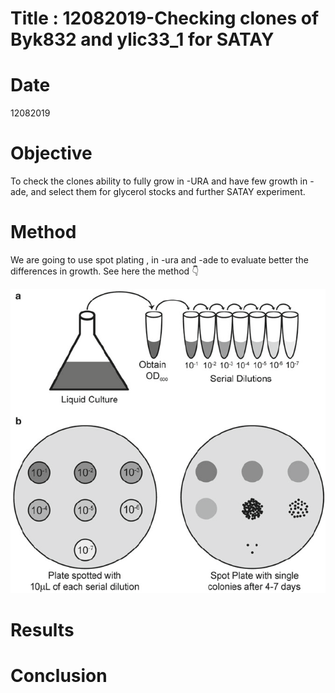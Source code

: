 
# Title : 12082019-Checking clones of Byk832 and ylic33_1 for SATAY

# Date
12082019

# Objective
To check the clones ability to fully grow in -URA and have few growth in -ade, and select them for glycerol stocks and further SATAY experiment.

# Method
 We are going to use spot plating , in -ura and -ade to evaluate better the differences in growth. See here the method :point_down:

 ![Spot Plating technique](../images/Spot-plating-technique-to-quantify-bacterial-numbers-This-fi-gure-illustrates-the-spot.png)

# Results

# Conclusion
